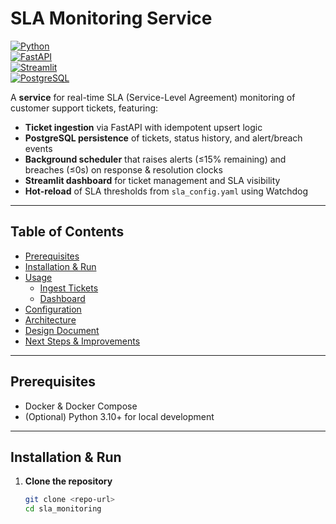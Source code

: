 # SLA Monitoring Service

[![Python](https://img.shields.io/badge/python-3.10%2B-blue)](https://www.python.org/)  
[![FastAPI](https://img.shields.io/badge/FastAPI-b000b5)](https://fastapi.tiangolo.com/)  
[![Streamlit](https://img.shields.io/badge/Streamlit-orange)](https://streamlit.io/)  
[![PostgreSQL](https://img.shields.io/badge/PostgreSQL-14-blue)](https://www.postgresql.org/)

A **service** for real-time SLA (Service-Level Agreement) monitoring of customer support tickets, featuring:

- **Ticket ingestion** via FastAPI with idempotent upsert logic  
- **PostgreSQL persistence** of tickets, status history, and alert/breach events  
- **Background scheduler** that raises alerts (≤15% remaining) and breaches (≤0s) on response & resolution clocks  
- **Streamlit dashboard** for ticket management and SLA visibility  
- **Hot-reload** of SLA thresholds from `sla_config.yaml` using Watchdog  

---

## Table of Contents

- [Prerequisites](#prerequisites)  
- [Installation & Run](#installation--run)  
- [Usage](#usage)  
  - [Ingest Tickets](#ingest-tickets)  
  - [Dashboard](#dashboard)  
- [Configuration](#configuration)  
- [Architecture](#architecture)  
- [Design Document](#design-document)  
- [Next Steps & Improvements](#next-steps--improvements)  

---

## Prerequisites

- Docker & Docker Compose  
- (Optional) Python 3.10+ for local development  

---

## Installation & Run

1. **Clone the repository**  
   ```bash
   git clone <repo-url>
   cd sla_monitoring
